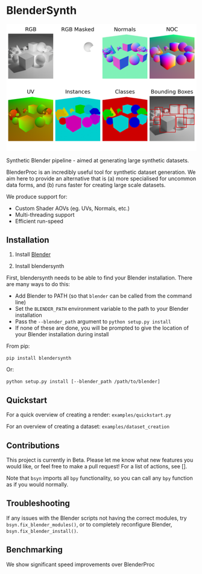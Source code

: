 # BlenderSynth

![](docs/splash.png)

Synthetic Blender pipeline - aimed at generating large synthetic datasets.

BlenderProc is an incredibly useful tool for synthetic dataset generation. We aim here to provide an alternative that is (a) more specialised for uncommon data forms, and (b) runs faster for creating large scale datasets.

We produce support for:
- Custom Shader AOVs (eg. UVs, Normals, etc.)
- Multi-threading support
- Efficient run-speed

## Installation

1) Install [Blender](https://www.blender.org)

2) Install blendersynth

First, blendersynth needs to be able to find your Blender installation. There are many ways to do this:
- Add Blender to PATH (so that `blender` can be called from the command line)
- Set the `BLENDER_PATH` environment variable to the path to your Blender installation
- Pass the `--blender_path` argument to `python setup.py install`
- If none of these are done, you will be prompted to give the location of your Blender installation during install

From pip:

```pip install blendersynth```

Or:

`python setup.py install [--blender_path /path/to/blender]`

## Quickstart

For a quick overview of creating a render: `examples/quickstart.py`

For an overview of creating a dataset: `examples/dataset_creation`

## Contributions

This project is currently in Beta. Please let me know what new features you would like, or feel free to make a pull request!
For a list of actions, see [].

Note that `bsyn` imports all `bpy` functionality, so you can call any `bpy` function as if you would normally.

## Troubleshooting

If any issues with the Blender scripts not having the correct modules, try `bsyn.fix_blender_modules()`, or to completely reconfigure Blender, `bsyn.fix_blender_install()`.

## Benchmarking

We show significant speed improvements over BlenderProc
